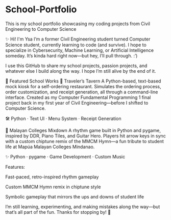 # School-Portfolio
This is my school portfolio showcasing my coding projects from Civil Engineering to Computer Science

✨ Hi! I'm Ysa
I’m a former Civil Engineering student turned Computer Science student, currently learning to code (and survive).
I hope to specialize in Cybersecurity, Machine Learning, or Artificial Intelligence someday.
It’s kinda hard right now—but hey, I’ll pull through. :’)

I use this GitHub to share my school projects, passion projects, and whatever else I build along the way.
I hope I’m still alive by the end of it.

📌 Featured School Works
🧾 Traveler’s Tavern
A Python-based, text-based mock kiosk for a self-ordering restaurant.
Simulates the ordering process, order customization, and receipt generation, all through a command-line interface.
Created as my Computer Fundamental Programming 1 final project back in my first year of Civil Engineering—before I shifted to Computer Science.

🛠️ Python · Text UI · Menu System · Receipt Generation

🎵 Malayan Colleges Mixdown
A rhythm game built in Python and pygame, inspired by DDR, Piano Tiles, and Guitar Hero.
Players hit arrow keys in sync with a custom chiptune remix of the MMCM Hymn—a fun tribute to student life at Mapúa Malayan Colleges Mindanao.

✨ Python · pygame · Game Development · Custom Music

Features:

Fast-paced, retro-inspired rhythm gameplay

Custom MMCM Hymn remix in chiptune style

Symbolic gameplay that mirrors the ups and downs of student life

I’m still learning, experimenting, and making mistakes along the way—but that’s all part of the fun.
Thanks for stopping by! 🌱
